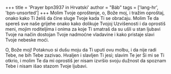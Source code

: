 +++
title = 'Prayer bpn3937 in Hrvatski'
author = "Báb"
tags = ['lang-hr', 'bpn-unsorted']
+++
Molim Tvoje oproštenje, o, Bože moj, i tražim oproštaj, onako kako Ti želiš da čine sluge Tvoje kada Ti se obraćaju. Molim Te da spereš sve naše grijehe onako kako dolikuje Tvojoj Uzvišenosti i da oprostiš meni, mojim roditeljima i onima za koje Ti smatraš da su ušli u stan ljubavi Tvoje na način dostojan Tvoje nadmoćne vladavine i kako pristaje slavi Tvoje nebeske moći.

O, Bože moj! Potaknuo si dušu moju da Ti uputi ovu molbu, i da nije radi Tebe, ne bih Tebe zazivao. Hvaljen i slavljen Ti jesi; slavim Te jer Si mi se Ti otkrio, i molim Te da mi oprostiš jer nisam izvršio svoju dužnost da spoznam Tebe i nisam išao stazom Tvoje ljubavi.
